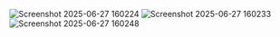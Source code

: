 ![Screenshot 2025-06-27 160224](https://github.com/user-attachments/assets/7583bfb9-a8b3-4c5a-968c-598955f1fd12)
![Screenshot 2025-06-27 160233](https://github.com/user-attachments/assets/d658fe30-0a75-439c-aa34-0c9db0ac4ec4)
![Screenshot 2025-06-27 160248](https://github.com/user-attachments/assets/6edc2684-e741-43a6-b6c5-3c24636d8410)

